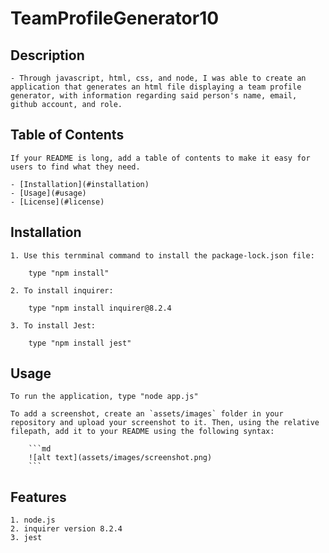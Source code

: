 # TeamProfileGenerator10

## Description
    
    - Through javascript, html, css, and node, I was able to create an application that generates an html file displaying a team profile generator, with information regarding said person's name, email, github account, and role.

## Table of Contents
    
    If your README is long, add a table of contents to make it easy for users to find what they need.
    
    - [Installation](#installation)
    - [Usage](#usage)
    - [License](#license)
    
## Installation
    
    1. Use this ternminal command to install the package-lock.json file:

        type "npm install"

    2. To install inquirer:

        type "npm install inquirer@8.2.4

    3. To install Jest:

        type "npm install jest"
    
## Usage
    
    To run the application, type "node app.js"
    
    To add a screenshot, create an `assets/images` folder in your repository and upload your screenshot to it. Then, using the relative filepath, add it to your README using the following syntax:
    
        ```md
        ![alt text](assets/images/screenshot.png)
        ```
        
## Features
    
    1. node.js
    2. inquirer version 8.2.4
    3. jest